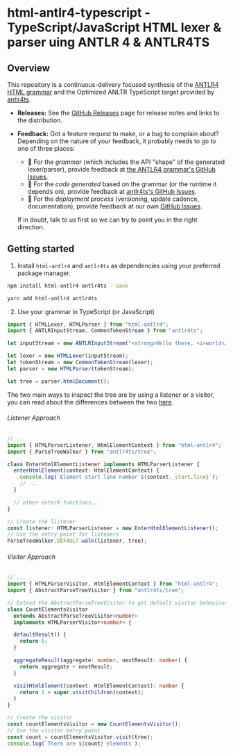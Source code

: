 # html-antlr4-typescript - TypeScript/JavaScript HTML lexer & parser uing ANTLR 4 & ANTLR4TS

## Overview

This repository is a continuous-delivery focused synthesis of the [ANTLR4 HTML grammar](https://github.com/antlr/grammars-v4/tree/master/html) and the Optimized ANLTR TypeScript target provided by [antlr4ts](https://github.com/tunnelvisionlabs/antlr4ts).

- **Releases:** See the [GitHub Releases](https://github.com/brucificus/html-antlr4-typescript/releases) page for release notes and
  links to the distribution.
- **Feedback:**
  Got a feature request to make, or a bug to complain about? Depending on the nature of your feedback, it probably needs to go to one of three places:
  - 📐 For the _grammar_ (which includes the API "shape" of the generated lexer/parser), provide feedback at [the ANTLR4 grammar's GitHub Issues](https://github.com/antlr/grammars-v4/issues).
  - 🔢 For the _code generated_ based on the grammar (or the runtime it depends on), provide feedback at [antlr4ts's GitHub Issues](https://github.com/tunnelvisionlabs/antlr4ts/issues).
  - 🚀 For the _deployment process_ (versioning, update cadence, documentation), provide feedback at our own [GitHub Issues](https://github.com/brucificus/html-antlr4-typescript).

  If in doubt, talk to us first so we can try to point you in the right direction.

## Getting started

1. Install `html-antlr4` and `antlr4ts` as dependencies using your preferred package manager.

```bash
npm install html-antlr4 antlr4ts --save
```

```bash
yarn add html-antlr4 antlr4ts
```

2. Use your grammar in TypeScript (or JavaScript)

```typescript
import { HTMLLexer, HTMLParser } from "html-antlr4";
import { ANTLRInputStream, CommonTokenStream } from "antlr4ts";

let inputStream = new ANTLRInputStream("<strong>Hello there, <i>world</i>!</strong>");

let lexer = new HTMLLexer(inputStream);
let tokenStream = new CommonTokenStream(lexer);
let parser = new HTMLParser(tokenStream);

let tree = parser.htmlDocument();
```

The two main ways to inspect the tree are by using a listener or a visitor, you can read about the differences between the two [here](https://github.com/antlr/antlr4/blob/master/doc/listeners.md).

###### Listener Approach

```typescript
// ...
import { HTMLParserListener, HtmlElementContext } from "html-antlr4";
import { ParseTreeWalker } from "antlr4ts/tree";

class EnterHtmlElementListener implements HTMLParserListener {
  enterHtmlElement(context: HtmlElementContext) {
    console.log(`Element start line number ${context._start.line}`);
    // ...
  }

  // other enterX functions...
}

// Create the listener
const listener: HTMLParserListener = new EnterHtmlElementListener();
// Use the entry point for listeners
ParseTreeWalker.DEFAULT.walk(listener, tree);
```

###### Visitor Approach

```typescript
// ...
import { HTMLParserVisitor, HtmlElementContext } from "html-antlr4";
import { AbstractParseTreeVisitor } from "antlr4ts/tree";

// Extend the AbstractParseTreeVisitor to get default visitor behaviour
class CountElementsVisitor
  extends AbstractParseTreeVisitor<number>
  implements HTMLParserVisitor<number> {

  defaultResult() {
    return 0;
  }

  aggregateResult(aggregate: number, nextResult: number) {
    return aggregate + nextResult;
  }

  visitHtmlElement(context: HtmlElementContext): number {
    return 1 + super.visitChildren(context);
  }
}

// Create the visitor
const countElementsVisitor = new CountElementsVisitor();
// Use the visitor entry point
const count = countElementsVisitor.visit(tree);
console.log(`There are ${count} elements`);
```
